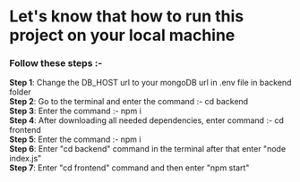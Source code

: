 <h1>Let's know that how to run this project on your local machine</h1>

<h3>Follow these steps :-</h3>
<b>Step 1</b>: Change the DB_HOST url to your mongoDB url in .env file in backend folder <br>
<b>Step 2</b>: Go to the terminal and enter the command :- cd backend <br>
<b>Step 3</b>: Enter the command :- npm i <br>
<b>Step 4</b>: After downloading all needed dependencies, enter command :- cd frontend <br>
<b>Step 5</b>: Enter the command :- npm i <br>
<b>Step 6</b>: Enter "cd backend" command in the terminal after that enter "node index.js"<br>
<b>Step 7</b>: Enter "cd frontend" command and then enter "npm start"

